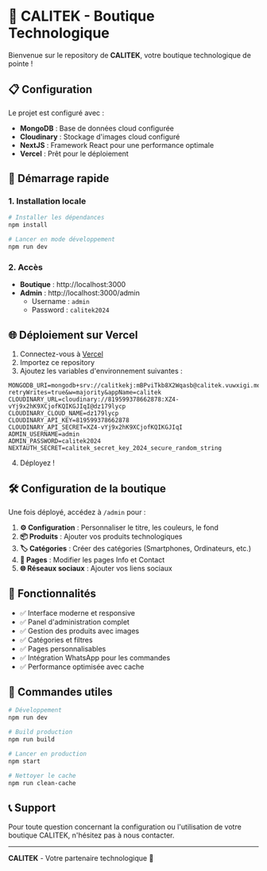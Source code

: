 # 🚀 CALITEK - Boutique Technologique

Bienvenue sur le repository de **CALITEK**, votre boutique technologique de pointe !

## 📋 Configuration

Le projet est configuré avec :

- **MongoDB** : Base de données cloud configurée
- **Cloudinary** : Stockage d'images cloud configuré
- **NextJS** : Framework React pour une performance optimale
- **Vercel** : Prêt pour le déploiement

## 🚀 Démarrage rapide

### 1. Installation locale

```bash
# Installer les dépendances
npm install

# Lancer en mode développement
npm run dev
```

### 2. Accès

- **Boutique** : http://localhost:3000
- **Admin** : http://localhost:3000/admin
  - Username : `admin`
  - Password : `calitek2024`

## 🌐 Déploiement sur Vercel

1. Connectez-vous à [Vercel](https://vercel.com)
2. Importez ce repository
3. Ajoutez les variables d'environnement suivantes :

```env
MONGODB_URI=mongodb+srv://calitkekj:mBPviTkb8X2Wqasb@calitek.vuwxigi.mongodb.net/?retryWrites=true&w=majority&appName=calitek
CLOUDINARY_URL=cloudinary://819599378662878:XZ4-vYj9x2hK9XCjofKQIKGJIqI@dz179lycp
CLOUDINARY_CLOUD_NAME=dz179lycp
CLOUDINARY_API_KEY=819599378662878
CLOUDINARY_API_SECRET=XZ4-vYj9x2hK9XCjofKQIKGJIqI
ADMIN_USERNAME=admin
ADMIN_PASSWORD=calitek2024
NEXTAUTH_SECRET=calitek_secret_key_2024_secure_random_string
```

4. Déployez !

## 🛠️ Configuration de la boutique

Une fois déployé, accédez à `/admin` pour :

1. **⚙️ Configuration** : Personnaliser le titre, les couleurs, le fond
2. **📦 Produits** : Ajouter vos produits technologiques
3. **🏷️ Catégories** : Créer des catégories (Smartphones, Ordinateurs, etc.)
4. **📄 Pages** : Modifier les pages Info et Contact
5. **🌐 Réseaux sociaux** : Ajouter vos liens sociaux

## 📱 Fonctionnalités

- ✅ Interface moderne et responsive
- ✅ Panel d'administration complet
- ✅ Gestion des produits avec images
- ✅ Catégories et filtres
- ✅ Pages personnalisables
- ✅ Intégration WhatsApp pour les commandes
- ✅ Performance optimisée avec cache

## 🔧 Commandes utiles

```bash
# Développement
npm run dev

# Build production
npm run build

# Lancer en production
npm start

# Nettoyer le cache
npm run clean-cache
```

## 📞 Support

Pour toute question concernant la configuration ou l'utilisation de votre boutique CALITEK, n'hésitez pas à nous contacter.

---

**CALITEK** - Votre partenaire technologique 🚀